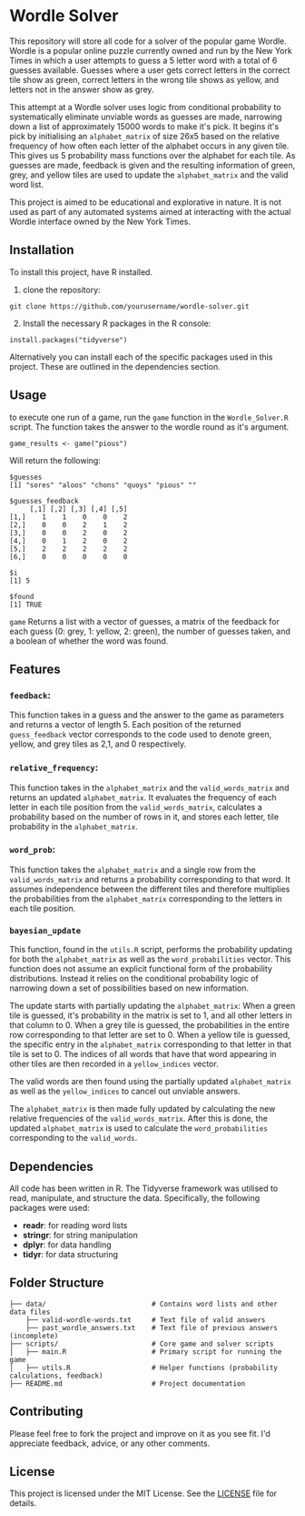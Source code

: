 # Wordle Solver
This repository will store all code for a solver of the popular game Wordle. 
Wordle is a popular online puzzle currently owned and run by the New York Times in which a user attempts to guess a 5 letter word with a total of 6 guesses available. Guesses where a user gets correct letters in the correct tile show as green, correct letters in the wrong tile shows as yellow, and letters not in the answer show as grey. 

This attempt at a Wordle solver uses logic from conditional probability to systematically eliminate unviable words as guesses are made, narrowing down a list of approximately 15000 words to make it's pick. It begins it's pick by initialising an `alphabet_matrix` of size 26x5 based on the relative frequency of how often each letter of the alphabet occurs in any given tile. This gives us 5 probability mass functions over the alphabet for each tile.  As guesses are made, feedback is given and the resulting information of green, grey, and yellow tiles are used to update the `alphabet_matrix` and the valid word list. 

This project is aimed to be educational and explorative in nature. It is not used as part of any automated systems aimed at interacting with the actual Wordle interface owned by the New York Times.  
## Installation
To install this project, have R installed. 

1. clone the repository:
```
git clone https://github.com/yourusername/wordle-solver.git
```

2.  Install the necessary R packages in the R console:
```
install.packages("tidyverse")
```

Alternatively you can install each of the specific packages used in this project. These are outlined in the dependencies section.
## Usage
to execute one run of a game, run the `game` function in the `Wordle_Solver.R` script.
The function takes the answer to the wordle round as it's argument.

```
game_results <- game("pious")
```

Will return the following:

```
$guesses
[1] "sores" "aloos" "chons" "quoys" "pious" ""     

$guesses_feedback
     [,1] [,2] [,3] [,4] [,5]
[1,]    1    1    0    0    2
[2,]    0    0    2    1    2
[3,]    0    0    2    0    2
[4,]    0    1    2    0    2
[5,]    2    2    2    2    2
[6,]    0    0    0    0    0

$i
[1] 5

$found
[1] TRUE
```

`game` Returns a list with a vector of guesses, a matrix of the feedback for each guess (0: grey, 1: yellow, 2: green), the number of guesses taken, and a boolean of whether the word was found.
## Features
### `feedback`:
This function takes in a guess and the answer to the game as parameters and returns a vector of length 5.
Each position of the returned `guess_feedback` vector corresponds to the code used to denote green, yellow, and grey tiles as 2,1, and 0 respectively.
### `relative_frequency`:
This function takes in the `alphabet_matrix` and the `valid_words_matrix` and returns an updated `alphabet_matrix`. It evaluates the frequency of each letter in each tile position from the `valid_words_matrix`, calculates a probability based on the number of rows in it, and stores each letter, tile probability in the `alphabet_matrix`.
### `word_prob`:
This function takes the `alphabet_matrix` and a single row from the `valid_words_matrix` and returns a probability corresponding to that word. It assumes independence between the different tiles and therefore multiplies the probabilities from the `alphabet_matrix` corresponding to the letters in each tile position.
### `bayesian_update`
This function, found in the `utils.R` script, performs the probability updating for both the `alphabet_matrix` as well as the `word_probabilities` vector. 
This function does not assume an explicit functional form of the probability distributions. Instead it relies on the conditional probability logic of narrowing down a set of possibilities based on new information.

The update starts with partially updating the `alphabet_matrix`:
When a green tile is guessed, it's probability in the matrix is set to 1, and all other letters in that column to 0.
When a grey tile is guessed, the probabilities in the entire row corresponding to that letter are set to 0.
When a yellow tile is guessed, the specific entry in the `alphabet_matrix` corresponding to that letter in that tile is set to 0. The indices of all words that have that word appearing in other tiles are then recorded in a `yellow_indices` vector.

The valid words are then found using the partially updated `alphabet_matrix` as well as the `yellow_indices`  to cancel out unviable answers. 

The `alphabet_matrix` is then made fully updated by calculating the new relative frequencies of the `valid_words_matrix`. After this is done, the updated `alphabet_matrix` is used to calculate the `word_probabilities` corresponding to the `valid_words`.

## Dependencies
All code has been written in R. The Tidyverse framework was utilised to  read, manipulate, and structure the data. Specifically, the following packages were used:
 - **readr**: for reading word lists
 - **stringr**: for string manipulation
 - **dplyr**: for data handling
 - **tidyr**: for data structuring

## Folder Structure
```
├── data/                          # Contains word lists and other data files
	├── valid-wordle-words.txt     # Text file of valid answers
	├── past_wordle_answers.txt    # Text file of previous answers (incomplete)
├── scripts/                       # Core game and solver scripts
│   ├── main.R                     # Primary script for running the game
│   ├── utils.R                    # Helper functions (probability calculations, feedback)
├── README.md                      # Project documentation
```
## Contributing
Please feel free to fork the project and improve on it as you see fit. I'd appreciate feedback, advice, or any other comments. 
## License
This project is licensed under the MIT License. See the [LICENSE](https://opensource.org/license/mit) file for details.

